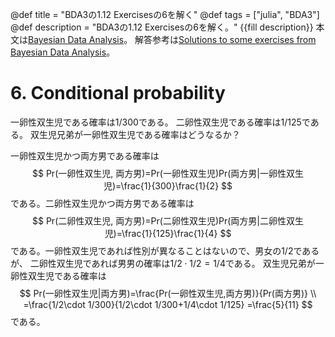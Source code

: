 @def title = "BDA3の1.12 Exercisesの6を解く"
@def tags = ["julia", "BDA3"]
@def description = "BDA3の1.12 Exercisesの6を解く。"
{{fill description}}
本文は[Bayesian Data Analysis](http://www.stat.columbia.edu/~gelman/book/)。
解答参考は[Solutions to some exercises from Bayesian Data Analysis](http://www.stat.columbia.edu/~gelman/book/BDA3.pdf)。

# 6. Conditional probability
一卵性双生児である確率は1/300である。
二卵性双生児である確率は1/125である。
双生児兄弟が一卵性双生児である確率はどうなるか？

一卵性双生児かつ両方男である確率は
$$
Pr(一卵性双生児, 両方男)=Pr(一卵性双生児)Pr(両方男|一卵性双生児)=\frac{1}{300}\frac{1}{2}
$$
である。二卵性双生児かつ両方男である確率は
$$
Pr(二卵性双生児, 両方男)=Pr(二卵性双生児)Pr(両方男|二卵性双生児)=\frac{1}{125}\frac{1}{4}
$$
である。一卵性双生児であれば性別が異なることはないので、男女の1/2であるが、
二卵性双生児であれば男男の確率は$1/2 \cdot 1/2 = 1/4$である。
双生児兄弟が一卵性双生児である確率は
$$
Pr(一卵性双生児|両方男)=\frac{Pr(一卵性双生児,両方男)}{Pr(両方男)} \\
=\frac{1/2\cdot 1/300}{1/2\cdot 1/300+1/4\cdot 1/125} =\frac{5}{11}
$$
である。